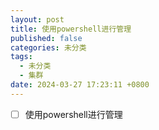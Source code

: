 ```yaml
---
layout: post
title: 使用powershell进行管理
published: false
categories: 未分类
tags:
  - 未分类
  - 集群
date: 2024-03-27 17:23:11 +0800
---
```


- [ ] 使用powershell进行管理